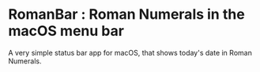 # RomanBar : Roman Numerals in the macOS menu bar

A very simple status bar app for macOS, that shows today's date in Roman Numerals.
